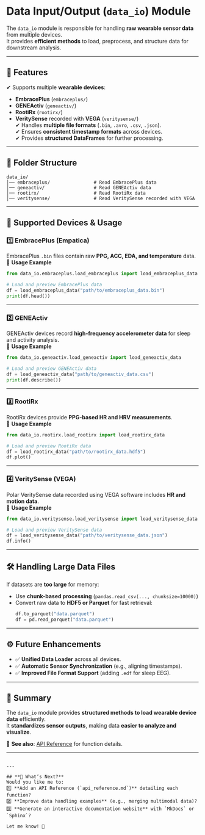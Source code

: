 # Data Input/Output (`data_io`) Module

The `data_io` module is responsible for handling **raw wearable sensor data** from multiple devices.  
It provides **efficient methods** to load, preprocess, and structure data for downstream analysis.

---

## 📌 Features
✔ Supports multiple **wearable devices**:  
   - **EmbracePlus** (`embraceplus/`)
   - **GENEActiv** (`geneactiv/`)
   - **RootiRx** (`rootirx/`)
   - **VeritySense** recorded with **VEGA** (`veritysense/`)  
✔ Handles **multiple file formats** (`.bin`, `.avro`, `.csv`, `.json`).  
✔ Ensures **consistent timestamp formats** across devices.  
✔ Provides **structured DataFrames** for further processing.

---

## 📂 Folder Structure
```
data_io/
│── embraceplus/                # Read EmbracePlus data
│── geneactiv/                  # Read GENEActiv data
│── rootirx/                    # Read RootiRx data
│── veritysense/                # Read VeritySense recorded with VEGA
```

---

## 🚀 Supported Devices & Usage

### **:one: EmbracePlus (Empatica)**
EmbracePlus `.bin` files contain raw **PPG, ACC, EDA, and temperature** data.  
📌 **Usage Example**
```python
from data_io.embraceplus.load_embraceplus import load_embraceplus_data

# Load and preview EmbracePlus data
df = load_embraceplus_data("path/to/embraceplus_data.bin")
print(df.head())
```

---

### **2️⃣ GENEActiv**
GENEActiv devices record **high-frequency accelerometer data** for sleep and activity analysis.  
📌 **Usage Example**
```python
from data_io.geneactiv.load_geneactiv import load_geneactiv_data

# Load and preview GENEActiv data
df = load_geneactiv_data("path/to/geneactiv_data.csv")
print(df.describe())
```

---

### **3️⃣ RootiRx**
RootiRx devices provide **PPG-based HR and HRV measurements**.  
📌 **Usage Example**
```python
from data_io.rootirx.load_rootirx import load_rootirx_data

# Load and preview RootiRx data
df = load_rootirx_data("path/to/rootirx_data.hdf5")
df.plot()
```

---

### **4️⃣ VeritySense (VEGA)**
Polar VeritySense data recorded using VEGA software includes **HR and motion data**.  
📌 **Usage Example**
```python
from data_io.veritysense.load_veritysense import load_veritysense_data

# Load and preview VeritySense data
df = load_veritysense_data("path/to/veritysense_data.json")
df.info()
```

---

## 🛠 Handling Large Data Files
If datasets are **too large** for memory:
- Use **chunk-based processing** (`pandas.read_csv(..., chunksize=10000)`)
- Convert raw data to **HDF5 or Parquet** for fast retrieval:
  ```python
  df.to_parquet("data.parquet")
  df = pd.read_parquet("data.parquet")
  ```

---

## ⚙ Future Enhancements
- ✅ **Unified Data Loader** across all devices.
- ✅ **Automatic Sensor Synchronization** (e.g., aligning timestamps).
- ✅ **Improved File Format Support** (adding `.edf` for sleep EEG).

---

## 🎯 Summary
The `data_io` module provides **structured methods to load wearable device data** efficiently.  
It **standardizes sensor outputs**, making data **easier to analyze and visualize**.

🔹 **See also**: [API Reference](api_reference.md) for function details.  

---
```

---

## **📌 What’s Next?**
Would you like me to:
1️⃣ **Add an API Reference (`api_reference.md`)** detailing each function?  
2️⃣ **Improve data handling examples** (e.g., merging multimodal data)?  
3️⃣ **Generate an interactive documentation website** with `MkDocs` or `Sphinx`?  

Let me know! 🚀